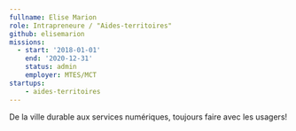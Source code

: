 ```yaml
---
fullname: Elise Marion
role: Intrapreneure / "Aides-territoires"
github: elisemarion
missions:
  - start: '2018-01-01'
    end: '2020-12-31'
    status: admin
    employer: MTES/MCT
startups:
    - aides-territoires
---
```


De la ville durable aux services numériques, toujours faire avec les usagers!
